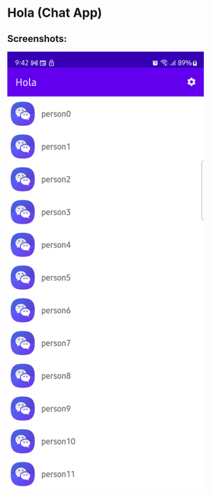 # Hola (Chat App)

## Screenshots:
<img src="./screenshots/Screenshot_main_activity.png" align="left" height="1000" width="450" >